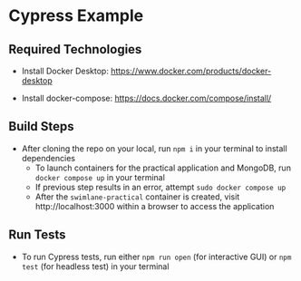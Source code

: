 # Cypress Example

## Required Technologies

- Install Docker Desktop: https://www.docker.com/products/docker-desktop

- Install docker-compose: https://docs.docker.com/compose/install/

## Build Steps

- After cloning the repo on your local, run `npm i` in your terminal to install dependencies
  - To launch containers for the practical application and MongoDB, run `docker compose up` in your terminal
  - If previous step results in an error, attempt `sudo docker compose up`
  - After the `swimlane-practical` container is created, visit http://localhost:3000 within a browser to access the application

## Run Tests

- To run Cypress tests, run either `npm run open` (for interactive GUI) or `npm test` (for headless test) in your terminal
